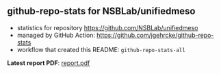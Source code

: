 ## github-repo-stats for NSBLab/unifiedmeso

- statistics for repository https://github.com/NSBLab/unifiedmeso
- managed by GitHub Action: https://github.com/jgehrcke/github-repo-stats
- workflow that created this README: `github-repo-stats-all`

**Latest report PDF**: [report.pdf](https://github.com/chaosuo/add-ghrs/raw/github-repo-stats/NSBLab/unifiedmeso/latest-report/report.pdf)


